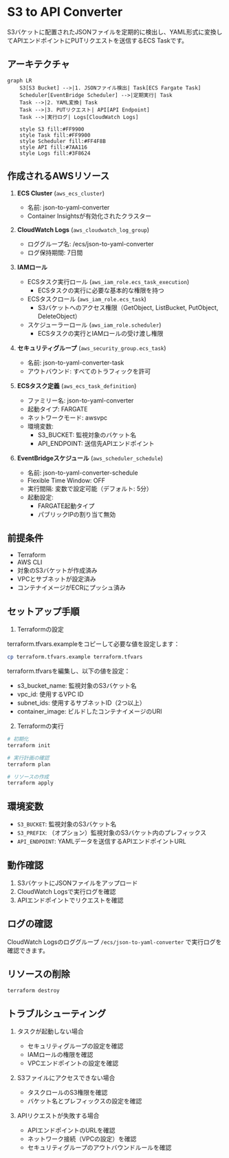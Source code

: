 # S3 to API Converter

S3バケットに配置されたJSONファイルを定期的に検出し、YAML形式に変換してAPIエンドポイントにPUTリクエストを送信するECS Taskです。

## アーキテクチャ

```mermaid
graph LR
    S3[S3 Bucket] -->|1. JSONファイル検出| Task[ECS Fargate Task]
    Scheduler[EventBridge Scheduler] -->|定期実行| Task
    Task -->|2. YAML変換| Task
    Task -->|3. PUTリクエスト| API[API Endpoint]
    Task -->|実行ログ| Logs[CloudWatch Logs]

    style S3 fill:#FF9900
    style Task fill:#FF9900
    style Scheduler fill:#FF4F8B
    style API fill:#7AA116
    style Logs fill:#3F8624
```

## 作成されるAWSリソース

1. **ECS Cluster** (`aws_ecs_cluster`)
   - 名前: json-to-yaml-converter
   - Container Insightsが有効化されたクラスター

2. **CloudWatch Logs** (`aws_cloudwatch_log_group`)
   - ロググループ名: /ecs/json-to-yaml-converter
   - ログ保持期間: 7日間

3. **IAMロール**
   - ECSタスク実行ロール (`aws_iam_role.ecs_task_execution`)
     - ECSタスクの実行に必要な基本的な権限を持つ
   - ECSタスクロール (`aws_iam_role.ecs_task`)
     - S3バケットへのアクセス権限（GetObject, ListBucket, PutObject, DeleteObject）
   - スケジューラーロール (`aws_iam_role.scheduler`)
     - ECSタスクの実行とIAMロールの受け渡し権限

4. **セキュリティグループ** (`aws_security_group.ecs_task`)
   - 名前: json-to-yaml-converter-task
   - アウトバウンド: すべてのトラフィックを許可

5. **ECSタスク定義** (`aws_ecs_task_definition`)
   - ファミリー名: json-to-yaml-converter
   - 起動タイプ: FARGATE
   - ネットワークモード: awsvpc
   - 環境変数:
     - S3_BUCKET: 監視対象のバケット名
     - API_ENDPOINT: 送信先APIエンドポイント

6. **EventBridgeスケジュール** (`aws_scheduler_schedule`)
   - 名前: json-to-yaml-converter-schedule
   - Flexible Time Window: OFF
   - 実行間隔: 変数で設定可能（デフォルト: 5分）
   - 起動設定:
     - FARGATE起動タイプ
     - パブリックIPの割り当て無効

## 前提条件

- Terraform
- AWS CLI
- 対象のS3バケットが作成済み
- VPCとサブネットが設定済み
- コンテナイメージがECRにプッシュ済み

## セットアップ手順

1. Terraformの設定

terraform.tfvars.exampleをコピーして必要な値を設定します：

```bash
cp terraform.tfvars.example terraform.tfvars
```

terraform.tfvarsを編集し、以下の値を設定：
- s3_bucket_name: 監視対象のS3バケット名
- vpc_id: 使用するVPC ID
- subnet_ids: 使用するサブネットID（2つ以上）
- container_image: ビルドしたコンテナイメージのURI

2. Terraformの実行

```bash
# 初期化
terraform init

# 実行計画の確認
terraform plan

# リソースの作成
terraform apply
```

## 環境変数

- `S3_BUCKET`: 監視対象のS3バケット名
- `S3_PREFIX`: （オプション）監視対象のS3バケット内のプレフィックス
- `API_ENDPOINT`: YAMLデータを送信するAPIエンドポイントURL

## 動作確認

1. S3バケットにJSONファイルをアップロード
2. CloudWatch Logsで実行ログを確認
3. APIエンドポイントでリクエストを確認

## ログの確認

CloudWatch Logsのロググループ `/ecs/json-to-yaml-converter` で実行ログを確認できます。

## リソースの削除

```bash
terraform destroy
```

## トラブルシューティング

1. タスクが起動しない場合
   - セキュリティグループの設定を確認
   - IAMロールの権限を確認
   - VPCエンドポイントの設定を確認

2. S3ファイルにアクセスできない場合
   - タスクロールのS3権限を確認
   - バケット名とプレフィックスの設定を確認

3. APIリクエストが失敗する場合
   - APIエンドポイントのURLを確認
   - ネットワーク接続（VPCの設定）を確認
   - セキュリティグループのアウトバウンドルールを確認
